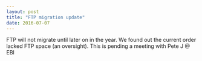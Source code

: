 ```yaml
---
layout: post
title: "FTP migration update"
date: 2016-07-07
---
```


FTP will not migrate until later on in the year. We found out the current order lacked FTP space (an oversight). This is pending a meeting with Pete J @ EBI

